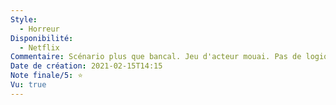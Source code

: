```yaml
---
Style:
  - Horreur
Disponibilité:
  - Netflix
Commentaire: Scénario plus que bancal. Jeu d'acteur mouai. Pas de logique. Horreur en carton. Heureusement que le film est court.
Date de création: 2021-02-15T14:15
Note finale/5: ⭐
Vu: true
---
```

